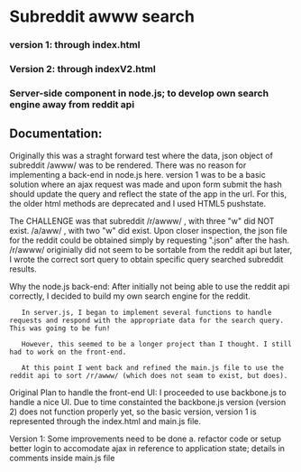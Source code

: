 
<h1>Subreddit awww search</h1>
  <h3>version 1: through index.html</h3>
  <p></p>
  <h3>Version 2: through indexV2.html</h3>
   <p></p>
  <h3>Server-side component in node.js; to develop own search engine away from reddit api</h3>
</h1>

<h2>Documentation:</h2>

<p>
Originally this was a straght forward test where the data, json object of subreddit /awww/ was to be rendered. There was no reason for implementing a back-end in node.js here. version 1 was to be a basic solution where an ajax request was made and upon form submit the hash should update the query and reflect the state of the app in the url. For this, the older html methods are deprecated and I used HTML5 pushstate.</p>

<p>The CHALLENGE was that subreddit /r/awww/ , with three "w" did NOT exist. /a/aww/ , with two "w" did exist. Upon closer inspection, the json file for the reddit could be obtained simply by requesting ".json" after the hash. /r/awww/ originially did not seem to be sortable from the reddit api but later, I wrote the correct sort query to obtain specific query searched subreddit results. </p>

<p>Why the node.js back-end:
       After initially not being able to use the reddit api correctly, I decided to build my own search engine for the reddit. 

       In server.js, I began to implement several functions to handle requests and respond with the appropriate data for the search query. This was going to be fun!

       However, this seemed to be a longer project than I thought. I still had to work on the front-end. 

       At this point I went back and refined the main.js file to use the reddit api to sort /r/awww/ (which does not seam to exist, but does).
</p>
<p>Original Plan to handle the front-end UI: I proceeded to use backbone.js to handle a nice UI. Due to time constainted the backbone.js version (version 2) does not function properly yet, so the basic version, version 1 is represented through the index.html and main.js file. 
</p>
<p>Version 1: Some improvements need to be done
  a. refactor code or setup better login to accomodate ajax in reference to application state; details in comments inside main.js file
</p>
</p>

